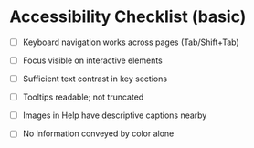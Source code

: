 # Accessibility Checklist (basic)

- [ ] Keyboard navigation works across pages (Tab/Shift+Tab)
- [ ] Focus visible on interactive elements
- [ ] Sufficient text contrast in key sections
- [ ] Tooltips readable; not truncated
- [ ] Images in Help have descriptive captions nearby
- [ ] No information conveyed by color alone

